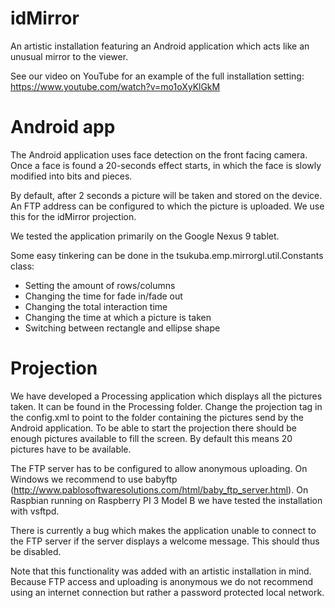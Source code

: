 # idMirror
An artistic installation featuring an Android application which acts like an unusual mirror to the viewer.

See our video on YouTube for an example of the full installation setting:
https://www.youtube.com/watch?v=mo1oXyKlGkM

# Android app
The Android application uses face detection on the front facing camera. Once a face is found a 20-seconds effect starts, in which the face is slowly modified into bits and pieces.

By default, after 2 seconds a picture will be taken and stored on the device. An FTP address can be configured to which the picture is uploaded. We use this for the idMirror projection. 

We tested the application primarily on the Google Nexus 9 tablet.

Some easy tinkering can be done in the tsukuba.emp.mirrorgl.util.Constants class:
- Setting the amount of rows/columns
- Changing the time for fade in/fade out
- Changing the total interaction time
- Changing the time at which a picture is taken
- Switching between rectangle and ellipse shape

# Projection

We have developed a Processing application which displays all the pictures taken. It can be found in the Processing folder. Change the projection tag in the config.xml to point to the folder containing the pictures send by the Android application. To be able to start the projection there should be enough pictures available to fill the screen. By default this means 20 pictures have to be available.

The FTP server has to be configured to allow anonymous uploading. On Windows we recommend to use babyftp (http://www.pablosoftwaresolutions.com/html/baby_ftp_server.html). On Raspbian running on Raspberry PI 3 Model B we have tested the installation with vsftpd.

There is currently a bug which makes the application unable to connect to the FTP server if the server displays a welcome message. This should thus be disabled.

Note that this functionality was added with an artistic installation in mind. Because FTP access and uploading is anonymous we do not recommend using an internet connection but rather a password protected local network.
